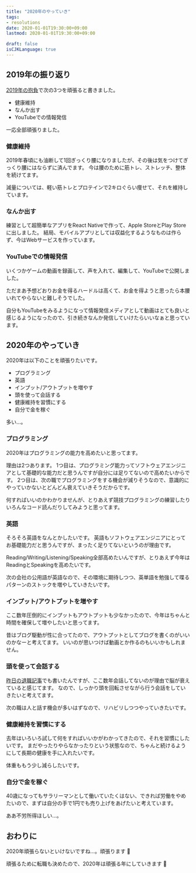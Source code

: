 ```yaml
---
title: "2020年のやっていき"
tags:
- resolutions
date: 2020-01-01T19:30:00+09:00
lastmod: 2020-01-01T19:30:00+09:00

draft: false
isCJKLanguage: true
---
```


## 2019年の振り返り

[2019年の抱負](https://blog.nownabe.com/2019/01/14/1449.html/)で次の3つを頑張ると書きました。

* 健康維持
* なんか出す
* YouTubeでの情報発信

一応全部頑張りました。

### 健康維持

2019年春頃にも油断して1回ぎっくり腰になりましたが、その後は気をつけてぎっくり腰にはならずに済んでます。
今は腰のために筋トレ、ストレッチ、整体を続けてます。

減量については、軽い筋トレとプロテインで2キロぐらい痩せて、それを維持しています。

### なんか出す

練習として超簡単なアプリをReact Nativeで作って、Apple StoreとPlay Storeに出しました。
結局、モバイルアプリとしては収益化するようなものは作らず、今はWebサービスを作っています。

### YouTubeでの情報発信

いくつかゲームの動画を録画して、声を入れて、編集して、YouTubeで公開しました。

ただまあ予想どおりお金を得るハードルは高くて、お金を得ようと思ったら本腰いれてやらないと難しそうでした。

自分もYouTubeをみるようになって情報発信メディアとして動画はとても良いと感じるようになったので、引き続きなんか発信していけたらいいなぁと思っています。

## 2020年のやっていき

2020年は以下のことを頑張りたいです。

* プログラミング
* 英語
* インプット/アウトプットを増やす
* 頭を使って会話する
* 健康維持を習慣にする
* 自分で金を稼ぐ

多い…。

### プログラミング

2020年はプログラミングの能力を高めたいと思ってます。

理由は2つあります。
1つ目は、プログラミング能力ってソフトウェアエンジニアとして基礎的な能力だと思うんですが自分には足りてないので高めたいからです。
2つ目は、次の職でプログラミングをする機会が減りそうなので、意識的にやっていかないとどんどん衰えていきそうだからです。

何すればいいのかわかりませんが、とりあえず競技プログラミングの練習したりいろんなコード読んだりしてみようと思ってます。

### 英語

そろそろ英語をなんとかしたいです。
英語もソフトウェアエンジニアにとってお基礎能力だと思うんですが、まったく足りてないというのが理由です。

Reading/Writing/Listening/Speaking全部高めたいんですが、とりあえず今年はReadingとSpeakingを高めたいです。

次の会社の公用語が英語なので、その環境に期待しつつ、英単語を勉強して喋るパターンのストックを増やしていきたいです。

### インプット/アウトプットを増やす

ここ数年圧倒的にインプットもアウトプットも少なかったので、今年はちゃんと時間を確保して増やしたいと思ってます。

昔はブログ駆動が性に合ってたので、アウトプットとしてブログを書くのがいいのかなーと考えてます。
いいのが思いつけば動画とか作るのもいいかもしれません。

### 頭を使って会話する

[昨日の退職記事](https://blog.nownabe.com/2019/12/30/leave-wondershake/#%E8%87%AA%E5%88%86%E3%81%AE%E8%83%BD%E5%8A%9B%E4%BD%8E%E4%B8%8B%E3%82%92%E6%84%9F%E3%81%98%E3%81%9F)でも書いたんですが、ここ数年会話してないのが理由で脳が衰えていると感じてます。
なので、しっかり頭を回転させながら行う会話をしていきたいと考えてます。

次の職は人と話す機会が多いはずなので、リハビリしつつやっていきたいです。

### 健康維持を習慣にする

去年はいろいろ試して何をすればいいかがわかってきたので、それを習慣にしたいです。
まだやったりやらなかったりという状態なので、ちゃんと続けるようにして長期の健康を手に入れたいです。

体重ももう少し減らしたいです。

### 自分で金を稼ぐ

40歳になってもサラリーマンとして働いていたくはない、できれば労働をやめたいので、まずは自分の手で1円でも売り上げをあげたいと考えています。

ああ不労所得ほしい…。

## おわりに

2020年頑張らないといけないですね…。頑張ります :muscle:

頑張るために転職も決めたので、2020年は頑張る年にしていきます :muscle:
